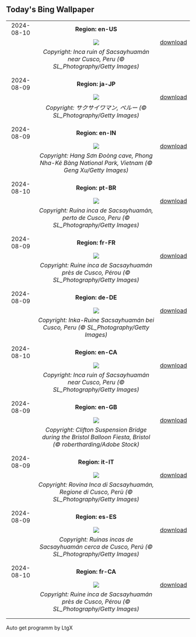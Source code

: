 ## Today's Bing Wallpaper
|      |      |      |
| :----: | :----: | :----: |
|2024-08-10|**Region: en-US**||
||![](https://www.bing.com/th?id=OHR.IncaRuinPeru_EN-US1209778539_UHD.jpg&pid=hp&w=1152&h=648&rs=1&c=4)| [download](https://www.bing.com/th?id=OHR.IncaRuinPeru_EN-US1209778539_UHD.jpg)|
||*Copyright: Inca ruin of Sacsayhuamán near Cusco, Peru (© SL_Photography/Getty Images)*
||
|||
|2024-08-09|**Region: ja-JP**||
||![](https://www.bing.com/th?id=OHR.IncaRuinPeru_JA-JP8602736251_UHD.jpg&pid=hp&w=1152&h=648&rs=1&c=4)| [download](https://www.bing.com/th?id=OHR.IncaRuinPeru_JA-JP8602736251_UHD.jpg)|
||*Copyright: サクサイワマン, ペルー (© SL_Photography/Getty Images)*
||
|||
|2024-08-09|**Region: en-IN**||
||![](https://www.bing.com/th?id=OHR.HangCave_EN-IN5640527051_UHD.jpg&pid=hp&w=1152&h=648&rs=1&c=4)| [download](https://www.bing.com/th?id=OHR.HangCave_EN-IN5640527051_UHD.jpg)|
||*Copyright: Hang Sơn Đoòng cave, Phong Nha-Kẻ Bàng National Park, Vietnam (© Geng Xu/Getty Images)*
||
|||
|2024-08-10|**Region: pt-BR**||
||![](https://www.bing.com/th?id=OHR.IncaRuinPeru_PT-BR4364071618_UHD.jpg&pid=hp&w=1152&h=648&rs=1&c=4)| [download](https://www.bing.com/th?id=OHR.IncaRuinPeru_PT-BR4364071618_UHD.jpg)|
||*Copyright: Ruína inca de Sacsayhuamán, perto de Cusco, Peru (© SL_Photography/Getty Images)*
||
|||
|2024-08-09|**Region: fr-FR**||
||![](https://www.bing.com/th?id=OHR.IncaRuinPeru_FR-FR7059028916_UHD.jpg&pid=hp&w=1152&h=648&rs=1&c=4)| [download](https://www.bing.com/th?id=OHR.IncaRuinPeru_FR-FR7059028916_UHD.jpg)|
||*Copyright: Ruine inca de Sacsayhuamán près de Cusco, Pérou (© SL_Photography/Getty Images)*
||
|||
|2024-08-09|**Region: de-DE**||
||![](https://www.bing.com/th?id=OHR.IncaRuinPeru_DE-DE5129172652_UHD.jpg&pid=hp&w=1152&h=648&rs=1&c=4)| [download](https://www.bing.com/th?id=OHR.IncaRuinPeru_DE-DE5129172652_UHD.jpg)|
||*Copyright: Inka-Ruine Sacsayhuamán bei Cusco, Peru (© SL_Photography/Getty Images)*
||
|||
|2024-08-10|**Region: en-CA**||
||![](https://www.bing.com/th?id=OHR.IncaRuinPeru_EN-CA5058760637_UHD.jpg&pid=hp&w=1152&h=648&rs=1&c=4)| [download](https://www.bing.com/th?id=OHR.IncaRuinPeru_EN-CA5058760637_UHD.jpg)|
||*Copyright: Inca ruin of Sacsayhuamán near Cusco, Peru (© SL_Photography/Getty Images)*
||
|||
|2024-08-09|**Region: en-GB**||
||![](https://www.bing.com/th?id=OHR.BristolBalloonFiesta2024_EN-GB5744730173_UHD.jpg&pid=hp&w=1152&h=648&rs=1&c=4)| [download](https://www.bing.com/th?id=OHR.BristolBalloonFiesta2024_EN-GB5744730173_UHD.jpg)|
||*Copyright: Clifton Suspension Bridge during the Bristol Balloon Fiesta, Bristol (© robertharding/Adobe Stock)*
||
|||
|2024-08-09|**Region: it-IT**||
||![](https://www.bing.com/th?id=OHR.IncaRuinPeru_IT-IT3781329004_UHD.jpg&pid=hp&w=1152&h=648&rs=1&c=4)| [download](https://www.bing.com/th?id=OHR.IncaRuinPeru_IT-IT3781329004_UHD.jpg)|
||*Copyright: Rovina Inca di Sacsayhuamán, Regione di Cusco, Perù (© SL_Photography/Getty Images)*
||
|||
|2024-08-09|**Region: es-ES**||
||![](https://www.bing.com/th?id=OHR.IncaRuinPeru_ES-ES0427536842_UHD.jpg&pid=hp&w=1152&h=648&rs=1&c=4)| [download](https://www.bing.com/th?id=OHR.IncaRuinPeru_ES-ES0427536842_UHD.jpg)|
||*Copyright: Ruinas incas de Sacsayhuamán cerca de Cusco, Perú (© SL_Photography/Getty Images)*
||
|||
|2024-08-10|**Region: fr-CA**||
||![](https://www.bing.com/th?id=OHR.IncaRuinPeru_FR-CA4062483772_UHD.jpg&pid=hp&w=1152&h=648&rs=1&c=4)| [download](https://www.bing.com/th?id=OHR.IncaRuinPeru_FR-CA4062483772_UHD.jpg)|
||*Copyright: Ruine inca de Sacsayhuamán près de Cusco, Pérou (© SL_Photography/Getty Images)*
||
|||

Auto get programm by LtgX
